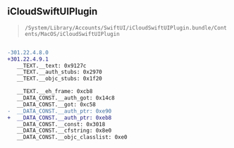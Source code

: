 ## iCloudSwiftUIPlugin

> `/System/Library/Accounts/SwiftUI/iCloudSwiftUIPlugin.bundle/Contents/MacOS/iCloudSwiftUIPlugin`

```diff

-301.22.4.8.0
+301.22.4.9.1
   __TEXT.__text: 0x9127c
   __TEXT.__auth_stubs: 0x2970
   __TEXT.__objc_stubs: 0x1f20

   __TEXT.__eh_frame: 0xcb8
   __DATA_CONST.__auth_got: 0x14c8
   __DATA_CONST.__got: 0xc58
-  __DATA_CONST.__auth_ptr: 0xe90
+  __DATA_CONST.__auth_ptr: 0xeb8
   __DATA_CONST.__const: 0x3018
   __DATA_CONST.__cfstring: 0x8e0
   __DATA_CONST.__objc_classlist: 0xe0

```
